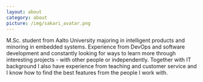 ```yaml
---
layout: about
category: about
picture: /img/sakari_avatar.png
---
```


M.Sc. student from Aalto University majoring in intelligent products and minoring in embedded systems. Experience from DevOps and software development and constantly looking for ways to learn more through interesting projects - with other people or independently. Together with IT background I also have experience from teaching and customer service and I know how to find the best features from the people I work with.